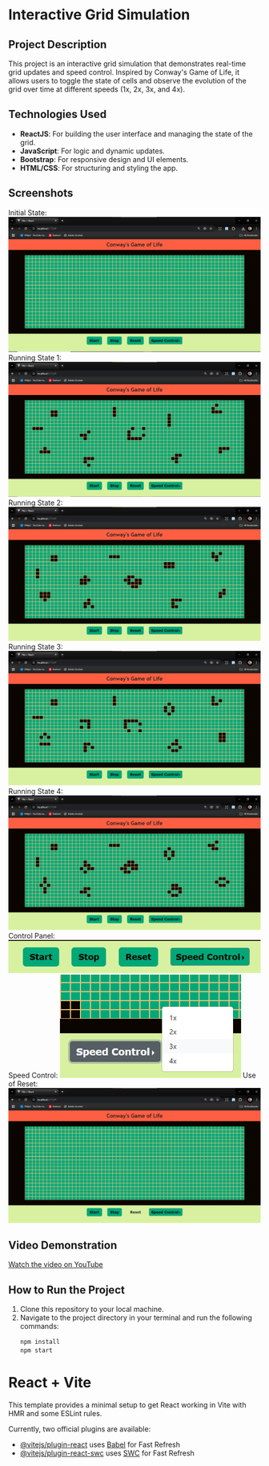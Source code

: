# Interactive Grid Simulation

## Project Description
This project is an interactive grid simulation that demonstrates real-time grid updates and speed control. Inspired by Conway's Game of Life, it allows users to toggle the state of cells and observe the evolution of the grid over time at different speeds (1x, 2x, 3x, and 4x).

## Technologies Used
- **ReactJS**: For building the user interface and managing the state of the grid.
- **JavaScript**: For logic and dynamic updates.
- **Bootstrap**: For responsive design and UI elements.
- **HTML/CSS**: For structuring and styling the app.

## Screenshots
Initial State: 
![Screenshot 1](src/assets/initial-grid-state.png)
Running State 1:
![Screenshot 2](src/assets/running-state-1.png)
Running State 2:
![Screenshot 3](src/assets/running-state-2.png)
Running State 3:
![Screenshot 4](src/assets/running-state-3.png)
Running State 4:
![Screenshot 5](src/assets/running-state-4.png)
Control Panel:
![Screenshot 6](src/assets/control-panel.png)
Speed Control: 
![Screenshot 7](src/assets/speed-control.png)
Use of Reset:
![Screenshot 8](src/assets/use-of-reset.png)

## Video Demonstration
[Watch the video on YouTube](https://www.youtube.com/watch?v=2OZWzTtCj6c)


## How to Run the Project
1. Clone this repository to your local machine.
2. Navigate to the project directory in your terminal and run the following commands:
   ```bash
   npm install
   npm start

# React + Vite

This template provides a minimal setup to get React working in Vite with HMR and some ESLint rules.

Currently, two official plugins are available:

- [@vitejs/plugin-react](https://github.com/vitejs/vite-plugin-react/blob/main/packages/plugin-react/README.md) uses [Babel](https://babeljs.io/) for Fast Refresh
- [@vitejs/plugin-react-swc](https://github.com/vitejs/vite-plugin-react-swc) uses [SWC](https://swc.rs/) for Fast Refresh
